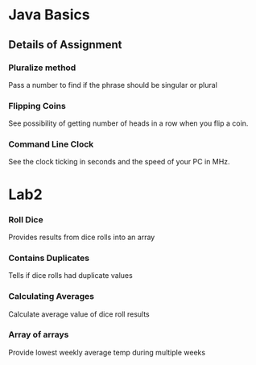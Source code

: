 # Java Basics

## Details of Assignment

### Pluralize method
Pass a number to find if the phrase should be singular or plural


### Flipping Coins
See possibility of getting number of heads in a row when you flip a coin.

### Command Line Clock
See the clock ticking in seconds and the speed of your PC in MHz.

# Lab2
### Roll Dice
Provides results from dice rolls into an array

### Contains Duplicates
Tells if dice rolls had duplicate values

### Calculating Averages
Calculate average value of dice roll results

### Array of arrays
Provide lowest weekly average temp during multiple weeks

